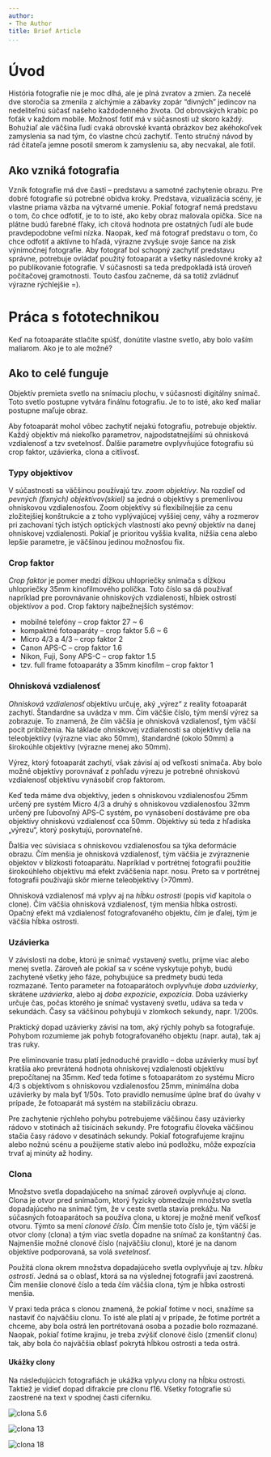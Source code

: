 ```yaml
---
author:
- The Author
title: Brief Article
...
```


Úvod
====

História fotografie nie je moc dlhá, ale je plná zvratov a zmien. Za necelé dve storočia sa zmenila z alchýmie a zábavky zopár “divných” jedincov na nedeliteľnú súčasť našeho každodenného života. Od obrovských krabíc po foťák v každom mobile. Možnosť fotiť má v súčasnosti už skoro každý. Bohužiaľ ale väčšina ľudí cvaká obrovské kvantá obrázkov bez akéhokoľvek zamyslenia sa nad tým, čo vlastne chcú zachytiť. Tento stručný návod by rád čitateľa jemne posotil smerom k zamysleniu sa, aby necvakal, ale fotil.

Ako vzniká fotografia
---------------------

Vznik fotografie má dve časti – predstavu a samotné zachytenie obrazu. Pre dobré fotografie sú potrebné obidva kroky. Predstava, vizualizácia scény, je vlastne priama väzba na výtvarné umenie. Pokiaľ fotograf nemá predstavu o tom, čo chce odfotiť, je to to isté, ako keby obraz malovala opička. Síce na plátne budú farebné fľaky, ich citová hodnota pre ostatných ľudí ale bude pravdepodobne veľmi nízka. Naopak, keď má fotograf predstavu o tom, čo chce odfotiť a aktívne to hľadá, výrazne zvyšuje svoje šance na zisk výnimočnej fotografie. Aby fotograf bol schopný zachytiť predstavu správne, potrebuje ovládať použitý fotoaparát a všetky následovné kroky až po publikovanie fotografie. V súčasnosti sa teda predpokladá istá úroveň počítačovej gramotnosti. Touto časťou začneme, dá sa totiž zvládnuť výrazne rýchlejšie =).

Práca s fototechnikou
=====================

Keď na fotoaparáte stlačíte spúšť, donútite vlastne svetlo, aby bolo vaším maliarom. Ako je to ale možné?

Ako to celé funguje
-------------------

Objektív premieta svetlo na snímaciu plochu, v súčasnosti digitálny snímač. Toto svetlo postupne vytvára finálnu fotografiu. Je to to isté, ako keď maliar postupne maľuje obraz.

Aby fotoaparát mohol vôbec zachytiť nejakú fotografiu, potrebuje objektív. Každý objektív má niekoľko parametrov, najpodstatnejšími sú ohnisková vzdialenosť a tzv svetelnosť. Ďalšie parametre ovplyvňujúce fotografiu sú crop faktor, uzávierka, clona a citlivosť.

### Typy objektívov

V súčastnosti sa väčšinou používajú tzv. *zoom objektívy*. Na rozdieľ od *pevných (fixných) objektívov(skiel)* sa jedná o objektívy s premenlivou ohniskovou vzdialenosťou. Zoom objektívy sú flexibilnejšie za cenu zložitejšiej konštrukcie a z toho vyplývajúcej vyššiej ceny, váhy a rozmerov pri zachovaní tých istých optických vlastností ako pevný objektív na danej ohniskovej vzdialenosti. Pokiaľ je prioritou vyššia kvalita, nižšia cena alebo lepšie parametre, je väčšinou jedinou možnosťou fix.

### Crop faktor

*Crop faktor* je pomer medzi dĺžkou uhlopriečky snímača s dĺžkou uhlopriečky 35mm kinofilmového políčka. Toto číslo sa dá používať napríklad pre porovnávanie ohniskových vzdialeností, hĺbiek ostrostí objektívov a pod. Crop faktory najbežnejších systémov:
* mobilné telefóny – crop faktor 27 ~ 6
* kompaktné fotoaparáty – crop faktor 5.6 ~ 6
* Micro 4/3 a 4/3 – crop faktor 2
* Canon APS-C – crop faktor 1.6
* Nikon, Fuji, Sony APS-C – crop faktor 1.5
* tzv. full frame fotoaparáty a 35mm kinofilm – crop faktor 1

### Ohnisková vzdialenosť

*Ohnisková vzdialenosť* objektívu určuje, aký „výrez“ z reality
fotoaparát zachytí. Štandardne sa uvádza v mm. Čím väčšie číslo, tým
menší výrez sa zobrazuje. To znamená, že čím väčšia je ohnisková
vzdialenosť, tým väčší pocit priblíženia. Na táklade ohniskovej
vzdialenosti sa objektívy delia na teleobjektívy (výrazne viac ako
50mm), štandardné (okolo 50mm) a širokoúhle objektívy (výrazne menej ako
50mm).

Výrez, ktorý fotoaparát zachytí, však závisí aj od veľkosti snímača. Aby
bolo možné objektívy porovnávať z pohľadu výrezu je potrebné ohniskovú
vzdialenosť objektívu vynásobiť crop faktorom.

Keď teda máme dva objektívy, jeden s ohniskovou vzdialenosťou 25mm
určený pre systém Micro 4/3 a druhý s ohniskovou vzdialenosťou 32mm
určený pre ľubovoľný APS-C systém, po vynásobení dostáváme pre oba
objektívy ohniskovú vzdialenosť cca 50mm. Objektívy sú teda z hľadiska
„výrezu“, ktorý poskytujú, porovnateľné.

Ďalšia vec súvisiaca s ohniskovou vzdialenosťou sa týka deformácie
obrazu. Čím menšia je ohnisková vzdialenosť, tým väčšia je zvýraznenie
objektov v blízkosti fotoaparátu. Napríklad v portrétnej fotografii
použitie širokoúhleho objektívu má efekt zväčšenia napr. nosu. Preto sa
v portrétnej fotografii používajú skôr mierne teleobjektívy (\>70mm).

Ohnisková vzdialenosť má vplyv aj na *hĺbku ostrosti* (popis viď
kapitola o clone). Čím väčšia ohnisková vzdialenosť, tým menšia hĺbka
ostrosti. Opačný efekt má vzdialenosť fotografovaného objektu, čím je
ďalej, tým je väčšia hĺbka ostrosti.

### Uzávierka

V závislosti na dobe, ktorú je snímač vystavený svetlu, prijme viac
alebo menej svetla. Zároveň ale pokiaľ sa v scéne vyskytuje pohyb, budú
zachytené všetky jeho fáze, pohybujúce sa predmety budú teda rozmazané.
Tento parameter na fotoaparátoch ovplyvňuje *doba uzávierky*, skrátene
*uzávierka*, alebo aj *doba expozície*, *expozícia*. Doba uzávierky
určuje čas, počas ktorého je snímač vystavený svetlu, udáva sa teda v
sekundách. Časy sa väčšinou pohybujú v zlomkoch sekundy, napr. 1/200s.

Praktický dopad uzávierky závisí na tom, aký rýchly pohyb sa
fotografuje. Pohybom rozumieme jak pohyb fotografovaného objektu (napr.
auta), tak aj tras ruky.

Pre eliminovanie trasu platí jednoduché pravidlo – doba uzávierky musí
byť kratšia ako prevrátená hodnota ohniskovej vzdialenosti objektívu
prepočítanej na 35mm. Keď teda fotíme s fotoaparátom zo systému Micro
4/3 s objektívom s ohniskovou vzdialenosťou 25mm, minimálna doba
uzávierky by mala byť 1/50s. Toto pravidlo nemusíme úplne brať do úvahy
v prípade, že fotoaparát má systém na stabilizáciu obrazu.

Pre zachytenie rýchleho pohybu potrebujeme väčšinou časy uzávierky
rádovo v stotinách až tisícinách sekundy. Pre fotografiu človeka
väčšinou stačia časy rádovo v desatinách sekundy. Pokiaľ fotografujeme
krajinu alebo nožnú scénu a použijeme statív alebo inú podložku, môže
expozícia trvať aj minúty až hodiny.

### Clona

Množstvo svetla dopadajúceho na snímač zároveň ovplyvňuje aj *clona*.
Clona je otvor pred snímačom, ktorý fyzicky obmedzuje množstvo svetla
dopadajúceho na snímač tým, že v ceste svetla stavia prekážu. Na
súčasných fotoaparátoch sa používa clona, u ktorej je možné meniť
veľkosť otvoru. Týmto sa mení *clonové číslo*. Čím menšie toto číslo je,
tým väčší je otvor clony (clona) a tým viac svetla dopadne na snímač za
konštantný čas. Najmenšie možné clonové číslo (najväčšiu clonu), ktoré
je na danom objektíve podporovaná, sa volá *svetelnosť*.

Použitá clona okrem množstva dopadajúceho svetla ovplyvňuje aj tzv.
*hĺbku ostrosti*. Jedná sa o oblasť, ktorá sa na výslednej fotografii
javí zaostrená. Čím menšie clonové číslo a teda čím väčšia clona, tým je
hĺbka ostrosti menšia.

V praxi teda práca s clonou znamená, že pokiaľ fotíme v noci, snažíme sa
nastaviť čo najväčšiu clonu. To isté ale platí aj v prípade, že fotíme
portrét a chceme, aby bola ostrá len portrétovaná osoba a pozadie bolo
rozmazané. Naopak, pokiaľ fotíme krajinu, je treba zvýšiť clonové číslo
(zmenšiť clonu) tak, aby bola čo najväčšia oblasť pokrytá hĺbkou
ostrosti a teda ostrá.

#### Ukážky clony

Na následujúcich fotografiách je ukážka vplyvu clony na hĺbku ostrosti.
Taktiež je vidieť dopad difrakcie pre clonu f16. Všetky fotografie sú
zaostrené na text v spodnej časti ciferníku.

![clona 5.6](samples/clock-f5_6.jpg)

![clona 13](samples/clock-f13.jpg)

![clona 18](samples/clock-f18.jpg)
